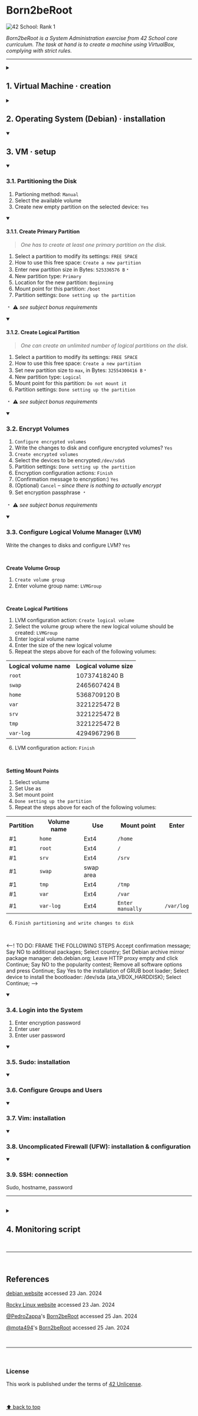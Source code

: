 # Born2beRoot
![42 School: Rank 1](https://img.shields.io/badge/42%20School-Rank%201-%2315bbbb)

_Born2beRoot is a System Administration exercise from 42 School core curriculum. The task at hand is to create a machine using VirtualBox, complying with strict rules._
___

<details>
  <summary><h2>1. Virtual Machine · creation</h2></summary>

> _A Virtual Machine (VM) is a computer file, commonly referred to as an image, that behaves like an actual computer: that is, a virtual computer within a computer._

</br>

<details>
  <summary>:bulb: <b>Advantages and disadvantages of using VMs</b></summary>

</br>

<table>
  <tr>
    <th>Advantages</th>
    <th>Disadvantages</th>
  </tr>
  <tr>
    <td>:heavy_check_mark: Agility and speed</td>
    <td>:x: Unintended server sprawl</td>
  </tr>
  <tr>
    <td>:heavy_check_mark: <b>Lowered downtime:</b> if backup and redundancy mechanisms are in place, since VMs are portable and easy to move from one hypervisor to another on a different machine</td>
    <td>:x: <b>Single point of failure:</b>  unless backup and redundancy mechanisms are in place, if the host computer fails, all VMs running on that machine will also fail</td>
  </tr>
  <tr>
    <td>:heavy_check_mark: Scalability</td>
    <td>:x: Hardware limitations</td>
  </tr>
  <tr>
    <td>:heavy_check_mark: <b>Security benefits:</b> ability to run apps of questionable security, study computer viruses, while protecting host OS</td>
    <td>:x: <b>Security risks:</b> if VMs are not properly isolated from each other or/and from the host machine, virtualization can introduce additional security risks</td>
  </tr>
    <tr>
    <td>:heavy_check_mark: <b>Cost savings:</b> reduced physical infrastructure footprint</td>
    <td>:x: <b>License cost:</b> some software licenses may not allow installation on VMs or require an additional license fee per VM</td>
  </tr>
</table>
</details>

</br>

### :warning: Pre-requisites

- have [VirtualBox](https://www.virtualbox.org/) installed;
- have [the ISO (Optical Disc Image) installer file for the Debian GNU/Linux OS](https://cdimage.debian.org/debian-cd/current/amd64/iso-cd/) downloaded.

___

### Steps

1. Open `VirtualBox`
2. Click `New`
3. Name the VM
4. Choose destination folder for the VM
    - `/sgoinfre/` in this case
5. Select the amount of memory (RAM) to be allocated to the VM
    - set as default – the recommended memory size is `1024 MB`
6. Create a virtual hard disk
7. Choose `VDI` (VirtualBox Disk Image) as the type of file to use for the new virtual hard disk
8. Choose storage on physical hard disk as being `dynamically allocated`
9. Select the size of the virtual hard disk
    - `33079636992 B` – to account for subject bonus requirements
10. Click `Create`
11. Head to `Settings` > `Storage` > `Empty` > 💿 icon (_Attributes: Optical Drive_) > `Choose a disk file` > `Debian ISO` > `Open` > `Ok`
12. `Start` the VM

___

</br>

</details>


<details>
  <summary><h2>2. Operating System (Debian) · installation</h2></summary>

</br>

<details>
  <summary>:bulb: <b>Debian vs. Rocky Linux</b></summary>

</br>

<table>
  <tr>
    <th></th>
    <th>Debian</th>
    <th>Rocky Linux</th>
  </tr>
  <tr>
    <td><b>Developer</b></td>
    <td>The Debian Project</td>
    <td>Rocky Enterprise Software Foundation</td>
  </tr>
  <tr>
    <td><b>OS Family</b></td>
    <td>Linux (Unix-like)</td>
    <td>Linux (Unix-like)</td>
  </tr>
  <tr>
    <td><b>Source model</b></td>
    <td>Open source</td>
    <td>Open source</td>
  </tr>
  <tr>
    <td><b>Repository</b></td>
    <td><a href = "https://deb.debian.org">deb.debian.org</a></td>
    <td><a href = "https://git.rockylinux.org">git.rockylinux.org</a></td>
  </tr>
  <tr>
    <td><b>Package manager</b></td>
    <td>Advanced Package Tool (APT)</td>
    <td>Dandified YUM / DNF</td>
  </tr>
  <tr>
    <td><b>Release cycle</b></td>
    <td>2 years</td>
    <td>1 year</td>
  </tr>
  <tr>
    <td><b>Long Term Support (LTS)</b></td>
    <td>5 years</td>
    <td>10 years</td>
  </tr>
  <tr>
    <td><b>Comments</b></td>
    <td></td>
    <td>Red Hat Enterprise Linux (RHEL) compatibility</td>
  </tr>
</table>

</br>

<p><b>note:</b> <i>Here, the choice for Debian over Rocky Linux was based on the first being generally regarded as a more user-friendly and accessible OS, especially for beginners.</i></p>

</details>

</br>

### Steps

1. Select `Install` from the Debian GNU/Linux installer menu;
2. Settings
    - Language: `English`
    - Location: `other`
    - Continent: `Europe`
    - Country: `Portugal`
    - Locale: `United States`
    - Keyboard: `American English`
    - Hostname: `tchow-so42` ﹡
    - Domain name: `(blank)`
    - Set up root password ﹡
    - User full name: `tchow-so` ﹡
    - Username: `tchow-so` ﹡
    - Set up user password ﹡
    - Clock: `Lisbon`

﹡ :warning: _see subject requirements_
___

</br>

</details>

<details open>
  <summary><h2>3. VM · setup</h2></summary>

<details open>
  <summary><h3>3.1. Partitioning the Disk</h3></summary>
    <ol>
      <li>Partioning method: <code>Manual</code></li>
      <li>Select the available volume</li>
      <li>Create new empty partition on the selected device: <code>Yes</code></li>
    </ol>
  
<details open>
  <summary><h4>3.1.1. Create Primary Partition</h4></summary>
<blockquote><i>One has to create at least one primary partition on the disk.</i></blockquote>
    <ol>
      <li>Select a partition to modify its settings: <code>FREE SPACE</code></li>
      <li>How to use this free space: <code>Create a new partition</code></li>
      <li>Enter new partition size in Bytes: <code>525336576 B</code>﹡</li>
      <li>New partition type: <code>Primary</code></li>
      <li>Location for the new partition: <code>Beginning</code></li>
      <li>Mount point for this partition: <code>/boot</code></li>
      <li>Partition settings: <code>Done setting up the partition</code></li>
    </ol>

﹡ :warning: _see subject bonus requirements_
</details>
<details open>
  <summary><h4>3.1.2. Create Logical Partition</h4></summary>
<blockquote><i>One can create an unlimited number of logical partitions on the disk.</i></blockquote>
    <ol>
      <li>Select a partition to modify its settings: <code>FREE SPACE</code></li>
      <li>How to use this free space: <code>Create a new partition</code></li>
      <li>Set new partition size to <code>max</code>, in Bytes: <code>32554300416 B</code>﹡</li>
      <li>New partition type: <code>Logical</code></li>
      <li>Mount point for this partition: <code>Do not mount it</code></li>
      <li>Partition settings: <code>Done setting up the partition</code></li>
    </ol>

﹡ :warning: _see subject bonus requirements_
</details>
</details>
<details open>
  <summary><h3>3.2. Encrypt Volumes</h3></summary>
  <ol>
    <li><code>Configure encrypted volumes</code></li>
    <li>Write the changes to disk and configure encrypted volumes? <code>Yes</code></li>
    <li><code>Create encrypted volumes</code></li>
    <li>Select the devices to be encrypted:<code>/dev/sda5</code></li>
    <li>Partition settings: <code>Done setting up the partition</code></li>
    <li>Encryption configuration actions: <code>Finish</code></li>
    <li>(Confirmation message to encryption:) <code>Yes</code></li>
    <li>(Optional) <code>Cancel</code> – <i>since there is nothing to actually encrypt</i></li>
    <li>Set encryption passphrase ﹡</li>
  </ol>
  
﹡ :warning: _see subject bonus requirements_
</details>
<details open>
  <summary><h3>3.3. Configure Logical Volume Manager (LVM)</h3></summary>
<p>Write the changes to disks and configure LVM? <code>Yes</code></p>

</br>

<div>
  <p><b>Create Volume Group</b></p>
<ol>
  <li><code>Create volume group</code></li>
  <li>Enter volume group name: <code>LVMGroup</code></li>
</ol>

</br>

  <p><b>Create Logical Partitions</b></p>
<ol>
  <li>LVM configuration action: <code>Create logical volume</code></li>
  <li>Select the volume group where the new logical volume should be created: <code>LVMGroup</code></li>
  <li>Enter logical volume name</li>
  <li>Enter the size of the new logical volume</li>
  <li>Repeat the steps above for each of the following volumes:</li>
</ol>

<table>
<tr>
  <th><b>Logical volume name</b></th>
  <th><b>Logical volume size</b></th>
</tr>
<tr>
  <td><code>root</code></td>
  <td>10737418240 B</td>
</tr>
<tr>
  <td><code>swap</code></td>
  <td>2465607424 B</td>
</tr>
<tr>
  <td><code>home</code></td>
  <td>5368709120 B</td>
</tr>
<tr>
  <td><code>var</code></td>
  <td>3221225472 B</td>
</tr>
<tr>
  <td><code>srv</code></td>
  <td>3221225472 B</td>
</tr>
<tr>
  <td><code>tmp</code></td>
  <td>3221225472 B</td>
</tr>
<tr>
  <td><code>var-log</code></td>
  <td>4294967296 B</td>
</tr>
</table>

<ol start="6">
  <li>LVM configuration action: <code>Finish</code></li>
</ol>

</br>

<div><p><b>Setting Mount Points</b></p></div>
<ol>
  <li>Select volume</li>
  <li>Set Use as</li>
  <li>Set mount point</li>
  <li><code>Done setting up the partition</code></li>
  <li>Repeat the steps above for each of the following volumes:</li>
</ol>
<table>
  <tr>
    <th><b>Partition</b></th>
    <th><b>Volume name</b></th>
    <th><b>Use</b></th>
    <th><b>Mount point</b></th>
    <th><b>Enter</b></th>
  </tr>
  <tr>
    <td>#1</td>
    <td><code>home</code></td>
    <td>Ext4</td>
    <td><code>/home</code></td>
    <td></td>
  </tr>
  <tr>
    <td>#1</td>
    <td><code>root</code></td>
    <td>Ext4</td>
    <td><code>/</code></td>
    <td></td>
  </tr>
  <tr>
    <td>#1</td>
    <td><code>srv</code></td>
    <td>Ext4</td>
    <td><code>/srv</code></td>
    <td></td>
  </tr>
  <tr>
    <td>#1</td>
    <td><code>swap</code></td>
    <td>swap area</td>
    <td></td>
    <td></td>
  </tr>
  <tr>
    <td>#1</td>
    <td><code>tmp</code></td>
    <td>Ext4</td>
    <td><code>/tmp</code></td>
    <td></td>
  </tr>
  <tr>
    <td>#1</td>
    <td><code>var</code></td>
    <td>Ext4</td>
    <td><code>/var</code></td>
    <td></td>
  </tr>
  <tr>
    <td>#1</td>
    <td><code>var-log</code></td>
    <td>Ext4</td>
    <td><code>Enter manually</code></td>
    <td><code>/var/log</code></td>
  </tr>
</table>

<ol start="6">
 <li><code>Finish partitioning and write changes to disk</code></li>
</ol>

</br>

</details>

<--! TO DO: FRAME THE FOLLOWING STEPS
 Accept confirmation message;
 Say NO to additional packages;
 Select country;
 Set Debian archive mirror package manager: deb.debian.org;
 Leave HTTP proxy empty and click Continue;
 Say NO to the popularity contest;
 Remove all software options and press Continue;
 Say Yes to the installation of GRUB boot loader;
 Select device to install the bootloader: /dev/sda (ata_VBOX_HARDDISK);
 Select Continue;
-->

<details open>
  <summary><h3>3.4. Login into the System</h3></summary>
  <ol>
    <li>Enter encryption password</li>
    <li>Enter user</li>
    <li>Enter user password</li>
  </ol>
</details>
<details open>
  <summary><h3>3.5. Sudo: installation</h3></summary>
</details>
<details open>
  <summary><h3>3.6. Configure Groups and Users</h3></summary>
</details>
<details open>
  <summary><h3>3.7. Vim: installation</h3></summary>
</details>
<details open>
  <summary><h3>3.8. Uncomplicated Firewall (UFW): installation & configuration</h3>
</details>
<details open>
  <summary><h3>3.9. SSH: connection</h3></summary>
</details>
Sudo, hostname, password

___

</br>

</details>

<details>
  <summary><h2>4. Monitoring script</h2></summary>
</details>

</br>

___

</br>

## References

[debian website](https://www.debian.org/) accessed 23 Jan. 2024

[Rocky Linux website](https://rockylinux.org/) accessed 23 Jan. 2024

[@PedroZappa](https://github.com/PedroZappa)'s [Born2beRoot](https://github.com/PedroZappa/Born2beRoot) accessed 25 Jan. 2024

[@mota494](https://github.com/mota494)'s [Born2beRoot](https://github.com/mota494/42_Born2BeRoot) accessed 25 Jan. 2024

</br>

___

</br>

### License
This work is published under the terms of [42 Unlicense](./LICENSE).

</br>

[⬆ back to top](#born2beroot)
